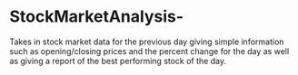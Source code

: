 # StockMarketAnalysis-
Takes in stock market data for the previous day giving simple information such as opening/closing prices and the percent change for the day as well as giving a report of the best performing stock of the day.
